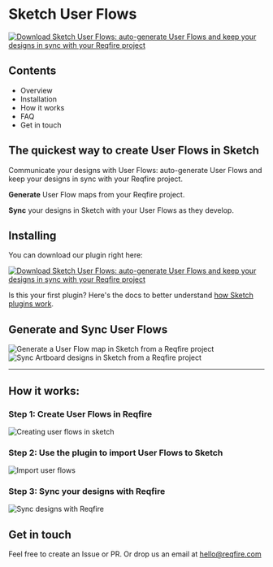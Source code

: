 # Sketch User Flows
<a href="https://github.com/reqfire/sketch-user-flows/archive/master.zip">
  <img src="https://s3-ap-southeast-2.amazonaws.com/reqfire-frontend/assets/images/sketch/Sketch-User-Flows-Logo-Button.png" alt="Download Sketch User Flows: auto-generate User Flows and keep your designs in sync with your Reqfire project"/>
</a>

## Contents
* Overview 
* Installation 
* How it works 
* FAQ 
* Get in touch

## The quickest way to create User Flows in Sketch

Communicate your designs with User Flows: auto-generate User Flows and keep your designs in sync with your Reqfire project.

**Generate** User Flow maps from your Reqfire project. 

**Sync** your designs in Sketch with your User Flows as they develop.



## Installing
You can download our plugin right here:

<a href="https://github.com/reqfire/sketch-user-flows/archive/master.zip">
  <img src="https://s3-ap-southeast-2.amazonaws.com/reqfire-frontend/assets/images/sketch/download-plugin-button.svg" alt="Download Sketch User Flows: auto-generate User Flows and keep your designs in sync with your Reqfire project"/>
</a>

Is this your first plugin? Here's the docs to better understand [how Sketch plugins work](https://www.sketchapp.com/docs/plugins/). 

## Generate and Sync User Flows
<img src="https://s3-ap-southeast-2.amazonaws.com/reqfire-frontend/assets/images/sketch/generate-feature.png" alt="Generate a User Flow map in Sketch from a Reqfire project"/>
<img src="https://s3-ap-southeast-2.amazonaws.com/reqfire-frontend/assets/images/sketch/sync-feature.png" alt="Sync Artboard designs in Sketch from a Reqfire project"/>

---

## How it works: 

### Step 1: Create User Flows in Reqfire
<img src="https://s3-ap-southeast-2.amazonaws.com/reqfire-frontend/assets/images/sketch/step-one-video.gif" alt="Creating user flows in sketch"/>

### Step 2: Use the plugin to import User Flows to Sketch
<img src="https://s3-ap-southeast-2.amazonaws.com/reqfire-frontend/assets/images/sketch/step-two-video.gif" alt="Import user flows"/>

### Step 3: Sync your designs with Reqfire
<img src="https://s3-ap-southeast-2.amazonaws.com/reqfire-frontend/assets/images/sketch/step-three-video.gif" alt="Sync designs with Reqfire"/>


## Get in touch

Feel free to create an Issue or PR. Or drop us an email at [hello@reqfire.com](mailto:hello@reqfire.com)
